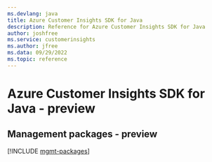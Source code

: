 ```yaml
---
ms.devlang: java
title: Azure Customer Insights SDK for Java
description: Reference for Azure Customer Insights SDK for Java
author: joshfree
ms.service: customerinsights
ms.author: jfree
ms.data: 09/29/2022
ms.topic: reference
---
```

# Azure Customer Insights SDK for Java - preview

## Management packages - preview
[!INCLUDE [mgmt-packages](customer-insights-mgmt-index.md)]